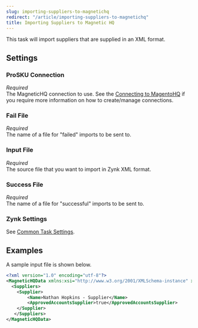 ```yaml
---
slug: importing-suppliers-to-magnetichq
redirect: "/article/importing-suppliers-to-magnetichq"
title: Importing Suppliers to Magnetic HQ
---
```

This task will import suppliers that are supplied in an XML format.

## Settings
### ProSKU Connection
_Required_  
The MagneticHQ connection to use. See the [Connecting to MagentoHQ](connecting-to-magnetichq) if you require more information on how to create/manage connections.

### Fail File
_Required_  
The name of a file for "failed" imports to be sent to.

### Input File
_Required_  
The source file that you want to import in Zynk XML format.

### Success File
_Required_  
The name of a file for "successful" imports to be sent to. 

### Zynk Settings
See [Common Task Settings](common-task-settings).

## Examples
A sample input file is shown below.
```xml
<?xml version="1.0" encoding="utf-8"?>
<MagneticHQData xmlns:xsi="http://www.w3.org/2001/XMLSchema-instance" xmlns:xsd="http://www.w3.org/2001/XMLSchema">
  <Suppliers>
    <Supplier>
		<Name>Nathan Hopkins - Supplier</Name>
		<ApprovedAccountsSupplier>true</ApprovedAccountsSupplier>
    </Supplier>
   </Suppliers>
</MagneticHQData>
```
